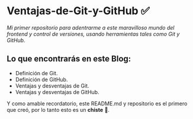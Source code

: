 # Ventajas-de-Git-y-GitHub ✅
*Mi primer repositorio para adentrarme a este maravilloso mundo del frontend y control de versiones, usando herramientas tales como Git y GitHub.*

## Lo que encontrarás en este Blog:
* Definición de Git.
* Definición de GitHub.
* Ventajas y desventajas de Git.
* Ventajas y desventajas de GitHub.

Y como amable recordatorio, este README.md y repositorio es el primero que creó, por lo tanto esto es un **chiste** 🤥.